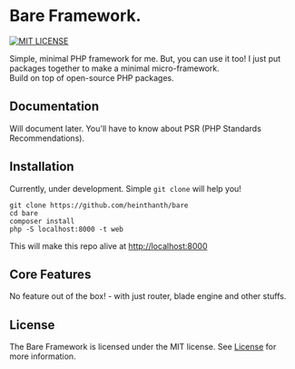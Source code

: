 # Bare Framework.

[![MIT LICENSE](https://img.shields.io/github/license/heinthanth/bare)](LICENSE)

Simple, minimal PHP framework for me. But, you can use it too! I just put packages together to make a minimal micro-framework.\
Build on top of open-source PHP packages.


## Documentation

Will document later. You'll have to know about PSR (PHP Standards Recommendations).


## Installation

Currently, under development. Simple `git clone` will help you!

```shell script
git clone https://github.com/heinthanth/bare
cd bare
composer install
php -S localhost:8000 -t web
```

This will make this repo alive at <http://localhost:8000>


## Core Features

No feature out of the box! - with just router, blade engine and other stuffs.


## License

The Bare Framework is licensed under the MIT license. See [License](LICENSE) for more information.

